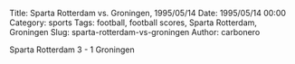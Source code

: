 Title: Sparta Rotterdam vs. Groningen, 1995/05/14
Date: 1995/05/14 00:00
Category: sports
Tags: football, football scores, Sparta Rotterdam, Groningen
Slug: sparta-rotterdam-vs-groningen
Author: carbonero


Sparta Rotterdam 3 - 1 Groningen
